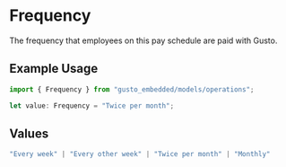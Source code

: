 # Frequency

The frequency that employees on this pay schedule are paid with Gusto.

## Example Usage

```typescript
import { Frequency } from "gusto_embedded/models/operations";

let value: Frequency = "Twice per month";
```

## Values

```typescript
"Every week" | "Every other week" | "Twice per month" | "Monthly"
```
